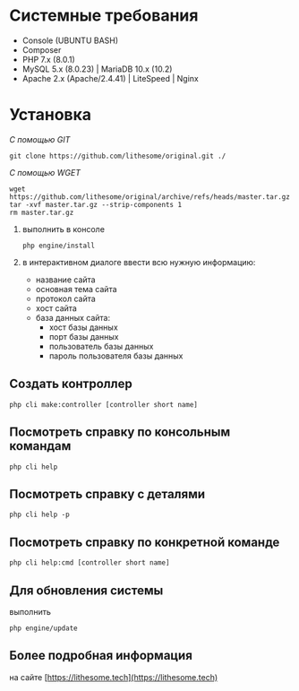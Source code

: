 Системные требования
==

* Console (UBUNTU BASH)
* Composer
* PHP 7.x (8.0.1)
* MySQL 5.x (8.0.23) | MariaDB 10.x (10.2)
* Apache 2.x (Apache/2.4.41) | LiteSpeed | Nginx

Установка
==
*С помощью GIT*
```
git clone https://github.com/lithesome/original.git ./
```

*С помощью WGET*
```
wget https://github.com/lithesome/original/archive/refs/heads/master.tar.gz
tar -xvf master.tar.gz --strip-components 1
rm master.tar.gz
```

1.  выполнить в консоле

        php engine/install

2.  в интерактивном диалоге ввести всю нужную информацию:
    - название сайта
    - основная тема сайта
    - протокол сайта
    - хост сайта
    - база данных сайта: 
        - хост базы данных
        - порт базы данных
        - пользователь базы данных
        - пароль пользователя базы данных
    
Создать контроллер
-
    php cli make:controller [controller short name]

Посмотреть справку по консольным командам
-
    php cli help
Посмотреть справку с деталями
-
    php cli help -p
    
Посмотреть справку по конкретной команде
-
    php cli help:cmd [controller short name]


Для обновления системы
-
выполнить 
	
	php engine/update

Более подробная информация
-

на сайте [https://lithesome.tech](https://lithesome.tech)
